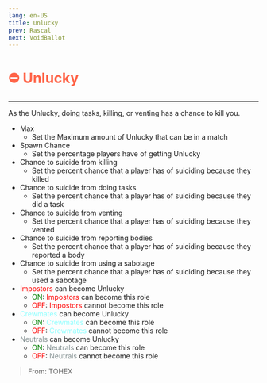```yaml
---
lang: en-US
title: Unlucky
prev: Rascal
next: VoidBallot
---
```


# <font color=#ff6347>⛔ <b>Unlucky</b></font> <Badge text="Harmful" type="tip" vertical="middle"/>

***

As the Unlucky, doing tasks, killing, or venting has a chance to kill you.

- Max
  - Set the Maximum amount of Unlucky that can be in a match
- Spawn Chance
  - Set the percentage players have of getting Unlucky
- Chance to suicide from killing
  - Set the percent chance that a player has of suiciding because they killed
- Chance to suicide from doing tasks
  - Set the percent chance that a player has of suiciding because they did a task
- Chance to suicide from venting
  - Set the percent chance that a player has of suiciding because they vented
- Chance to suicide from reporting bodies
  - Set the percent chance that a player has of suiciding because they reported a body
- Chance to suicide from using a sabotage
  - Set the percent chance that a player has of suiciding because they used a sabotage
- <font color=red>Impostors</font> can become Unlucky
  - <font color=green>ON</font>: <font color=red>Impostors</font> can become this role
  - <font color=red>OFF</font>: <font color=red>Impostors</font> cannot become this role
- <font color=#8cffff>Crewmates</font> can become Unlucky
  - <font color=green>ON</font>: <font color=#8cffff>Crewmates</font> can become this role
  - <font color=red>OFF</font>: <font color=#8cffff>Crewmates</font> cannot become this role
- <font color=#7f8c8d>Neutrals</font> can become Unlucky
  - <font color=green>ON</font>: <font color=#7f8c8d>Neutrals</font> can become this role
  - <font color=red>OFF</font>: <font color=#7f8c8d>Neutrals</font> cannot become this role

> From: TOHEX
